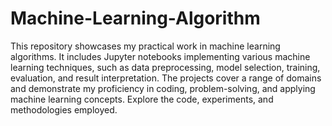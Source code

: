 # Machine-Learning-Algorithm
This repository showcases my practical work in machine learning algorithms.
It includes Jupyter notebooks implementing various machine learning techniques, such as data preprocessing, model selection, training, evaluation, and result interpretation. The projects cover a range of domains and demonstrate my proficiency in coding, problem-solving, and applying machine learning concepts. Explore the code, experiments, and methodologies employed. 
